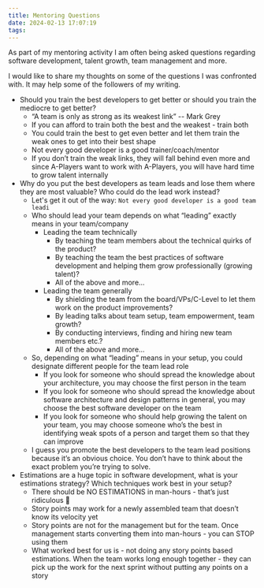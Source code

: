 ```yaml
---
title: Mentoring Questions
date: 2024-02-13 17:07:19
tags:
---
```


As part of my mentoring activity I am often being asked questions regarding software development, talent growth, team management and more.

I would like to share my thoughts on some of the questions I was confronted with. It may help some of the followers of my writing.

<!-- more -->

- Should you train the best developers to get better or should you train the mediocre to get better?
  - “A team is only as strong as its weakest link” -- Mark Grey
  - If you can afford to train both the best and the weakest - train both
  - You could train the best to get even better and let them train the weak ones to get into their best shape
  - Not every good developer is a good trainer/coach/mentor
  - If you don’t train the weak links, they will fall behind even more and since A-Players want to work with A-Players, you will have hard time to grow talent internally
- Why do you put the best developers as team leads and lose them where they are most valuable? Who could do the lead work instead?
  - Let's get it out of the way: `Not every good developer is a good team leadi`
  - Who should lead your team depends on what “leading” exactly means in your team/company
    - Leading the team technically
        - By teaching the team members about the technical quirks of the product?
        - By teaching the team the best practices of software development and helping them grow professionally (growing talent)?
        - All of the above and more...
    - Leading the team generally
        - By shielding the team from the board/VPs/C-Level to let them work on the product improvements?
        - By leading talks about team setup, team empowerment, team growth?
        - By conducting interviews, finding and hiring new team members etc.?
        - All of the above and more...
  - So, depending on what “leading” means in your setup, you could designate different people for the team lead role
    - If you look for someone who should spread the knowledge about your architecture, you may choose the first person in the team
    - If you look for someone who should spread the knowledge about software architecture and design patterns in general, you may choose the best software developer on the team
    - If you look for someone who should help growing the talent on your team, you may choose someone who’s the best in identifying weak spots of a person and target them so that they can improve
  - I guess you promote the best developers to the team lead positions because it’s an obvious choice. You don’t have to think about the exact problem you’re trying to solve.
- Estimations are a huge topic in software development, what is your estimations strategy? Which techniques work best in your setup?
  - There should be NO ESTIMATIONS in man-hours - that’s just ridiculous 🙂
  - Story points may work for a newly assembled team that doesn’t know its velocity yet
  - Story points are not for the  management but for the team. Once management starts converting them into man-hours - you can STOP using them
  - What worked best for us is - not doing any story points based estimations. When the team works long enough together - they can pick up the work for the next sprint without putting any points on a story


